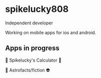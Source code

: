 # spikelucky808
Independent developer

Working on mobile apps for ios and android.

## Apps in progress

🔢 Spikelucky's Calculator 🧮

🌠 Astrofacts/fiction 👽

